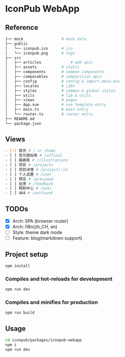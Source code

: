 # IconPub WebApp

## Reference

```bash
├── mock                 # mock data
├── public
│   └── iconpub.ico      # ico
│   └── iconpub.png      # logo
├── src
│   ├── articles             # web apis
│   ├── assets           # static
│   ├── components       # common components
│   ├── composables      # composition apis
│   ├── config           # config & import.meta.env
│   ├── locales          # i18n
│   ├── styles           # common & global styles
│   ├── utils            # lib & utils
│   ├── views            # pages
│   ├── App.vue          # vue template entry
│   ├── main.ts          # main entry
│   └── router.ts        # router entry
├── README.md
└── package.json
```

## Views

```bash
- [✓] 首页 # / or /home
- [ ] 官方图标库 # /offical
- [ ] 插画库 # /illustrations
- [ ] 项目 # /projects
- [ ] 项目详情 # /project/:id
- [ ] 个人设置 # /user
- [ ] 预览 # /previewd
- [ ] 反馈 # /feedback
- [ ] 帮助中心 # /wiki
- [ ] 404 # /notfound
```

## TODOs

- [x] Arch: SPA (browser router)
- [x] Arch: i18n(zh_CH, en)
- [ ] Style: theme dark mode
- [ ] Feature: blog(markdown support)

## Project setup

```bash
npm install
```

### Compiles and hot-reloads for development

```bash
npm run dev
```

### Compiles and minifies for production

```bash
npm run build
```

## Usage

```bash
cd iconpub/packages/iconpub-webapp
npm i
npm run dev
```
